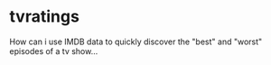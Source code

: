 # tvratings

How can i use IMDB data to quickly discover the "best" and "worst" episodes of a tv show...
